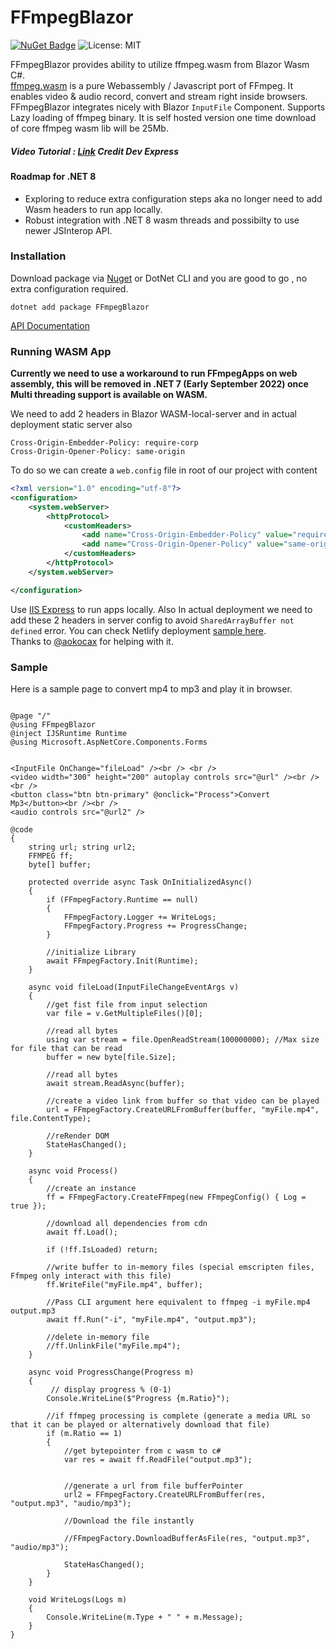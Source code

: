 # FFmpegBlazor

[![NuGet Badge](https://buildstats.info/nuget/FFmpegBlazor)](https://www.nuget.org/packages/FFmpegBlazor/)
![License: MIT](https://img.shields.io/badge/License-MIT-blue.svg)

 
FFmpegBlazor provides ability to utilize ffmpeg.wasm from Blazor Wasm C#.\
[ffmpeg.wasm](https://github.com/ffmpegwasm/ffmpeg.wasm) is a pure Webassembly / Javascript  port of FFmpeg. It enables video & audio record, convert and stream right inside browsers.\
FFmpegBlazor integrates nicely with Blazor `InputFile` Component. Supports Lazy loading of ffmpeg binary. It is self hosted version one time download of core ffmpeg wasm lib will be 25Mb.

##### Video Tutorial : [Link](https://www.youtube.com/watch?v=5L4utDgFAAg) Credit Dev Express

#### Roadmap for .NET 8
* Exploring to reduce extra configuration steps aka no longer need to add Wasm headers to run app locally. 
* Robust integration with .NET 8 wasm threads and possibilty to use newer JSInterop API.

### Installation

Download package via  [Nuget](https://www.nuget.org/packages/FFmpegBlazor/)  or DotNet CLI and you are good to go , no extra configuration required.
```cli
dotnet add package FFmpegBlazor 
```
[API Documentation](https://github.com/sps014/FFmpegBlazor/wiki)

### Running WASM App

**Currently we need to use a workaround to run FFmpegApps on web assembly, this will be removed in .NET 7 (Early September 2022) once Multi threading support is available on WASM.**

We need to add 2 headers in Blazor WASM-local-server and in actual deployment static server also

```
Cross-Origin-Embedder-Policy: require-corp
Cross-Origin-Opener-Policy: same-origin
```
To do so we can create a `web.config` file in root of our project with content 
```xml
<?xml version="1.0" encoding="utf-8"?>
<configuration>
	<system.webServer>
		<httpProtocol>
			<customHeaders>
				<add name="Cross-Origin-Embedder-Policy" value="require-corp"/>
				<add name="Cross-Origin-Opener-Policy" value="same-origin"/>
			</customHeaders>
		</httpProtocol>
	</system.webServer>

</configuration>
```
Use [IIS Express](https://github.com/sps014/FFmpegBlazor/issues/9#issuecomment-1059950578) to run apps locally.
Also In actual deployment we need to add these 2 headers in server config to avoid `SharedArrayBuffer not defined` error.
You can check Netlify deployment [sample here](https://github.com/sps014/ffmpegBlazor-Deployed).
<br/>Thanks to [@aokocax](https://github.com/aokocax) for helping with it.

### Sample 
Here is a sample page to convert mp4 to mp3 and play it in browser.

```razor

@page "/"
@using FFmpegBlazor
@inject IJSRuntime Runtime
@using Microsoft.AspNetCore.Components.Forms


<InputFile OnChange="fileLoad" /><br /> <br />
<video width="300" height="200" autoplay controls src="@url" /><br /><br />
<button class="btn btn-primary" @onclick="Process">Convert Mp3</button><br /><br />
<audio controls src="@url2" />

@code
{
    string url; string url2;
    FFMPEG ff;
    byte[] buffer;

    protected override async Task OnInitializedAsync()
    {
        if (FFmpegFactory.Runtime == null)
        {
            FFmpegFactory.Logger += WriteLogs;
            FFmpegFactory.Progress += ProgressChange;
        }

        //initialize Library
        await FFmpegFactory.Init(Runtime);
    }

    async void fileLoad(InputFileChangeEventArgs v)
    {
        //get fist file from input selection
        var file = v.GetMultipleFiles()[0];

        //read all bytes
        using var stream = file.OpenReadStream(100000000); //Max size for file that can be read
        buffer = new byte[file.Size];

        //read all bytes
        await stream.ReadAsync(buffer);

        //create a video link from buffer so that video can be played
        url = FFmpegFactory.CreateURLFromBuffer(buffer, "myFile.mp4", file.ContentType);

        //reRender DOM
        StateHasChanged();
    }

    async void Process()
    {
        //create an instance
        ff = FFmpegFactory.CreateFFmpeg(new FFmpegConfig() { Log = true });

        //download all dependencies from cdn
        await ff.Load(); 

        if (!ff.IsLoaded) return;

        //write buffer to in-memory files (special emscripten files, Ffmpeg only interact with this file)
        ff.WriteFile("myFile.mp4", buffer);

        //Pass CLI argument here equivalent to ffmpeg -i myFile.mp4 output.mp3
        await ff.Run("-i", "myFile.mp4", "output.mp3");

        //delete in-memory file
        //ff.UnlinkFile("myFile.mp4");
    }

    async void ProgressChange(Progress m)
    {
         // display progress % (0-1)
        Console.WriteLine($"Progress {m.Ratio}");

        //if ffmpeg processing is complete (generate a media URL so that it can be played or alternatively download that file)
        if (m.Ratio == 1)
        {
            //get bytepointer from c wasm to c#
            var res = await ff.ReadFile("output.mp3");


            //generate a url from file bufferPointer
            url2 = FFmpegFactory.CreateURLFromBuffer(res, "output.mp3", "audio/mp3");

            //Download the file instantly

            //FFmpegFactory.DownloadBufferAsFile(res, "output.mp3", "audio/mp3");

            StateHasChanged();
        }
    }

    void WriteLogs(Logs m)
    {
        Console.WriteLine(m.Type + " " + m.Message);
    }
}
```
